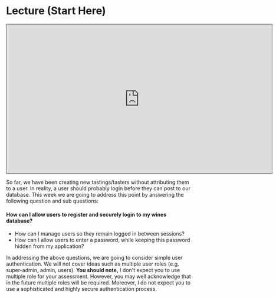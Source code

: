 # Lecture (Start Here)

<iframe src="https://solent.cloud.panopto.eu/Panopto/Pages/Embed.aspx?id=333f9261-f5d0-4701-b6f3-ade201317d1c&autoplay=false&offerviewer=true&showtitle=true&showbrand=false&captions=true&interactivity=all" height="405" width="720" style="border: 1px solid #464646;" allowfullscreen allow="autoplay"></iframe>

So far, we have been creating new tastings/tasters without attributing them to a user. In reality, a user should probably login before they can post to our database. This week we are going to address this point by answering the following question and sub questions:

#### How can I allow users to register and securely login to my wines database?

- How can I manage users so they remain logged in between sessions?
- How can I allow users to enter a password, while keeping this password hidden from my application?

In addressing the above questions, we are going to consider simple user authentication. We will not cover ideas such as multiple user roles (e.g. super-admin, admin, users). **You should note,** I don't expect you to use multiple role for your assessment. However, you may well acknowledge that in the future multiple roles will be required. Moreover, I do not expect you to use a sophisticated and highly secure authentication process.
